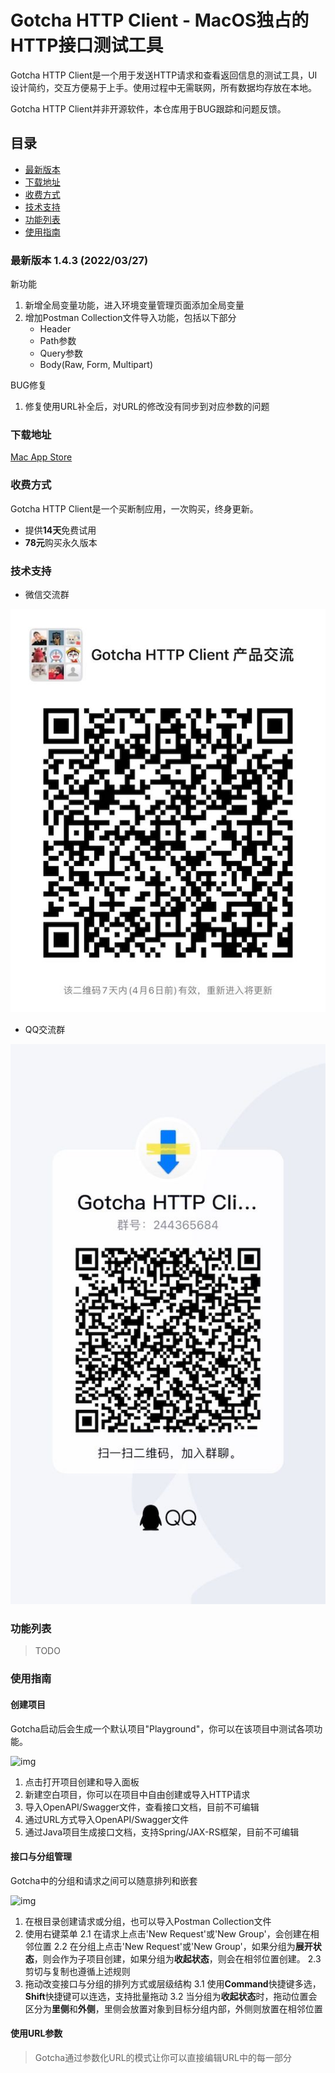 # Gotcha HTTP Client - MacOS独占的HTTP接口测试工具

Gotcha HTTP Client是一个用于发送HTTP请求和查看返回信息的测试工具，UI设计简约，交互方便易于上手。使用过程中无需联网，所有数据均存放在本地。

Gotcha HTTP Client并非开源软件，本仓库用于BUG跟踪和问题反馈。

## 目录

- [最新版本](###最新版本)
- [下载地址](###下载地址)
- [收费方式](###收费方式)
- [技术支持](###技术支持)
- [功能列表](###功能列表)
- [使用指南](###使用指南)

### 最新版本 1.4.3 (2022/03/27)

新功能

1. 新增全局变量功能，进入环境变量管理页面添加全局变量
2. 增加Postman Collection文件导入功能，包括以下部分
	- Header
	- Path参数
	- Query参数
	- Body(Raw, Form, Multipart)

BUG修复

1. 修复使用URL补全后，对URL的修改没有同步到对应参数的问题

### 下载地址

[Mac App Store](https://apps.apple.com/cn/app/gotcha-http-client/id1524200727)

### 收费方式

Gotcha HTTP Client是一个买断制应用，一次购买，终身更新。

- 提供**14天**免费试用
- **78元**购买永久版本

### 技术支持
 
- 微信交流群

![img](images/wechat_group.jpg)

- QQ交流群

![img](images/qq_group.jpg)

### 功能列表

> TODO

### 使用指南

#### 创建项目

Gotcha启动后会生成一个默认项目"Playground"，你可以在该项目中测试各项功能。

![img](images/tutorial/#1_create_project.jpeg)

1. 点击打开项目创建和导入面板
2. 新建空白项目，你可以在项目中自由创建或导入HTTP请求
3. 导入OpenAPI/Swagger文件，查看接口文档，目前不可编辑
4. 通过URL方式导入OpenAPI/Swagger文件
5. 通过Java项目生成接口文档，支持Spring/JAX-RS框架，目前不可编辑

#### 接口与分组管理

Gotcha中的分组和请求之间可以随意排列和嵌套

![img](images/tutorial/#2_request_and_group.jpeg)

1. 在根目录创建请求或分组，也可以导入Postman Collection文件
2. 使用右键菜单
	2.1 在请求上点击'New Request'或'New Group'，会创建在相邻位置
	2.2 在分组上点击'New Request'或'New Group'，如果分组为**展开状态**，则会作为子项目创建，如果分组为**收起状态**，则会在相邻位置创建。
	2.3 剪切与复制也遵循上述规则
3. 拖动改变接口与分组的排列方式或层级结构
	3.1 使用**Command**快捷键多选，**Shift**快捷键可以连选，支持批量拖动
	3.2 当分组为**收起状态**时，拖动位置会区分为**里侧**和**外侧**，里侧会放置对象到目标分组内部，外侧则放置在相邻位置
	
#### 使用URL参数

> Gotcha通过参数化URL的模式让你可以直接编辑URL中的每一部分





























